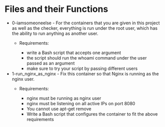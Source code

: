 # Files and their Functions

- 0-iamsomeoneelse - For the containers that you are given in this project as well as the checker, everything is run under the root user, which has the ability to run anything as another user.
  - Requirements:

    - write a Bash script that accepts one argument
    - the script should run the whoami command under the user passed as an argument
    - make sure to try your script by passing different users
- 1-run_nginx_as_nginx - Fix this container so that Nginx is running as the nginx user.
  - Requirements:

    - nginx must be running as nginx user
    - nginx must be listening on all active IPs on port 8080
    - You cannot use apt-get remove
    - Write a Bash script that configures the container to fit the above requirements
